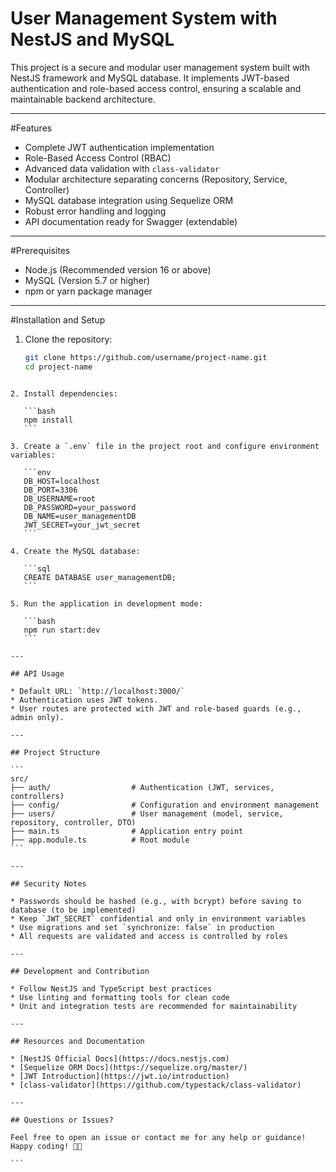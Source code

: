 
# User Management System with NestJS and MySQL

This project is a secure and modular user management system built with NestJS framework and MySQL database. It implements JWT-based authentication and role-based access control, ensuring a scalable and maintainable backend architecture.

---

#Features

- Complete JWT authentication implementation  
- Role-Based Access Control (RBAC)  
- Advanced data validation with `class-validator`  
- Modular architecture separating concerns (Repository, Service, Controller)  
- MySQL database integration using Sequelize ORM  
- Robust error handling and logging  
- API documentation ready for Swagger (extendable)  

---

#Prerequisites

- Node.js (Recommended version 16 or above)  
- MySQL (Version 5.7 or higher)  
- npm or yarn package manager  

---

#Installation and Setup

1. Clone the repository:  
   ```bash
   git clone https://github.com/username/project-name.git
   cd project-name
````

2. Install dependencies:

   ```bash
   npm install
   ```

3. Create a `.env` file in the project root and configure environment variables:

   ```env
   DB_HOST=localhost
   DB_PORT=3306
   DB_USERNAME=root
   DB_PASSWORD=your_password
   DB_NAME=user_managementDB
   JWT_SECRET=your_jwt_secret
   ```

4. Create the MySQL database:

   ```sql
   CREATE DATABASE user_managementDB;
   ```

5. Run the application in development mode:

   ```bash
   npm run start:dev
   ```

---

## API Usage

* Default URL: `http://localhost:3000/`
* Authentication uses JWT tokens.
* User routes are protected with JWT and role-based guards (e.g., admin only).

---

## Project Structure

```
src/
├── auth/                  # Authentication (JWT, services, controllers)
├── config/                # Configuration and environment management
├── users/                 # User management (model, service, repository, controller, DTO)
├── main.ts                # Application entry point
├── app.module.ts          # Root module
```

---

## Security Notes

* Passwords should be hashed (e.g., with bcrypt) before saving to database (to be implemented)
* Keep `JWT_SECRET` confidential and only in environment variables
* Use migrations and set `synchronize: false` in production
* All requests are validated and access is controlled by roles

---

## Development and Contribution

* Follow NestJS and TypeScript best practices
* Use linting and formatting tools for clean code
* Unit and integration tests are recommended for maintainability

---

## Resources and Documentation

* [NestJS Official Docs](https://docs.nestjs.com)
* [Sequelize ORM Docs](https://sequelize.org/master/)
* [JWT Introduction](https://jwt.io/introduction)
* [class-validator](https://github.com/typestack/class-validator)

---

## Questions or Issues?

Feel free to open an issue or contact me for any help or guidance!
Happy coding! 🚀✨

```

